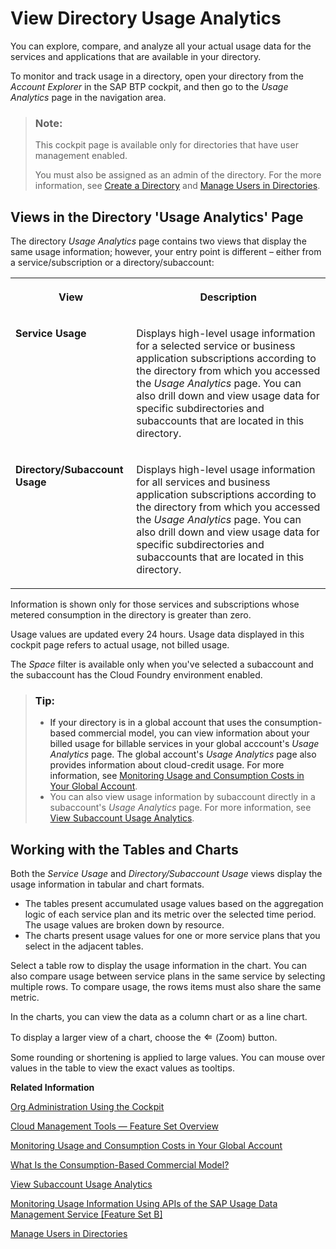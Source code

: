 <!-- loioa2877827b9f644a29e508a4d2864b2e8 -->

<link rel="stylesheet" type="text/css" href="../css/sap-icons.css"/>

# View Directory Usage Analytics

You can explore, compare, and analyze all your actual usage data for the services and applications that are available in your directory.

To monitor and track usage in a directory, open your directory from the *Account Explorer* in the SAP BTP cockpit, and then go to the *Usage Analytics* page in the navigation area.

> ### Note:  
> This cockpit page is available only for directories that have user management enabled.
> 
> You must also be assigned as an admin of the directory. For the more information, see [Create a Directory](create-a-directory-b8ef1c4.md) and [Manage Users in Directories](manage-users-in-directories-ff4d4a4.md).



<a name="loioa2877827b9f644a29e508a4d2864b2e8__section_xyh_sjc_tdb"/>

## Views in the Directory 'Usage Analytics' Page

The directory *Usage Analytics* page contains two views that display the same usage information; however, your entry point is different – either from a service/subscription or a directory/subaccount:


<table>
<tr>
<th valign="top">

View

</th>
<th valign="top">

Description

</th>
</tr>
<tr>
<td valign="top">

**Service Usage** 

</td>
<td valign="top">

Displays high-level usage information for a selected service or business application subscriptions according to the directory from which you accessed the *Usage Analytics* page. You can also drill down and view usage data for specific subdirectories and subaccounts that are located in this directory.

</td>
</tr>
<tr>
<td valign="top">

**Directory/Subaccount Usage** 

</td>
<td valign="top">

Displays high-level usage information for all services and business application subscriptions according to the directory from which you accessed the *Usage Analytics* page. You can also drill down and view usage data for specific subdirectories and subaccounts that are located in this directory.

</td>
</tr>
</table>

Information is shown only for those services and subscriptions whose metered consumption in the directory is greater than zero.

Usage values are updated every 24 hours. Usage data displayed in this cockpit page refers to actual usage, not billed usage.

The *Space* filter is available only when you've selected a subaccount and the subaccount has the Cloud Foundry environment enabled.

> ### Tip:  
> -   If your directory is in a global account that uses the consumption-based commercial model, you can view information about your billed usage for billable services in your global acccount's *Usage Analytics* page. The global account's *Usage Analytics* page also provides information about cloud-credit usage. For more information, see [Monitoring Usage and Consumption Costs in Your Global Account](monitoring-usage-and-consumption-costs-in-your-global-account-de6f0db.md).
> -   You can also view usage information by subaccount directly in a subaccount's *Usage Analytics* page. For more information, see [View Subaccount Usage Analytics](view-subaccount-usage-analytics-8f4d9db.md).



<a name="loioa2877827b9f644a29e508a4d2864b2e8__section_ynm_hd4_tdb"/>

## Working with the Tables and Charts

Both the *Service Usage* and *Directory/Subaccount Usage* views display the usage information in tabular and chart formats.

-   The tables present accumulated usage values based on the aggregation logic of each service plan and its metric over the selected time period. The usage values are broken down by resource.
-   The charts present usage values for one or more service plans that you select in the adjacent tables.

Select a table row to display the usage information in the chart. You can also compare usage between service plans in the same service by selecting multiple rows. To compare usage, the rows items must also share the same metric.

In the charts, you can view the data as a column chart or as a line chart.

To display a larger view of a chart, choose the <span style="font-size:16px;"><span class="SAP-icons-V5"></span></span> \(Zoom\) button.

Some rounding or shortening is applied to large values. You can mouse over values in the table to view the exact values as tooltips.

**Related Information**  


[Org Administration Using the Cockpit](org-administration-using-the-cockpit-c4c25cc.md "In the Cloud Foundry enviroment, manage orgs, spaces and space quota plans using the SAP BTP cockpit.")

[Cloud Management Tools — Feature Set Overview](../10-concepts/cloud-management-tools-feature-set-overview-caf4e4e.md "Cloud management tools represent the group of technologies designed for managing SAP BTP.")

[Monitoring Usage and Consumption Costs in Your Global Account](monitoring-usage-and-consumption-costs-in-your-global-account-de6f0db.md "SAP BTP cockpit supports advanced usage and cost monitoring of services in your global account. You can compare the usage and costs of multiple services and subaccounts, see monthly trends, and drill into subaccounts and service plans for detailed information.")

[What Is the Consumption-Based Commercial Model?](../10-concepts/what-is-the-consumption-based-commercial-model-7047eb4.md "With the consumption-based model, your organization purchases an entitlement to all current and future SAP BTP services that are eligible for this model. Throughout the duration of your contract, you have complete flexibility to turn services on and off and to switch between services as your business requires.")

[View Subaccount Usage Analytics](view-subaccount-usage-analytics-8f4d9db.md "You can explore, compare, and analyze all your actual usage data for the services and applications that are available in your subaccount.")

[Monitoring Usage Information Using APIs of the SAP Usage Data Management Service \[Feature Set B\]](monitoring-usage-information-using-apis-of-the-sap-usage-data-management-service-featur-bf2b304.md "Provides information about using the Resource Consumption APIs of the SAP Usage Data Management service for SAP BTP for gathering, storing, and making usage information available for all services and applications in all regions in a cloud deployment. This information is for the purpose of central analysis, reporting, and license auditing.")

[Manage Users in Directories](manage-users-in-directories-ff4d4a4.md "Manage members in your directory using the SAP BTP cockpit.")

